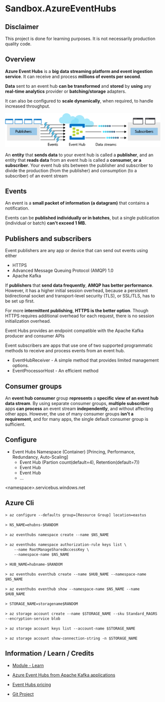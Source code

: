 # Sandbox.AzureEventHubs


## Disclaimer

This project is done for learning purposes. It is not necessarily production quality code.


## Overview

__Azure Event Hubs__ is a __big data streaming platform and event ingestion service__. It can receive and process __millions of events per second__.

__Data__ sent to an event hub __can be transformed__ and __stored__ by __using__ any __real-time analytics__ provider or __batching/storage__ adapters.

It can also be configured to __scale dynamically__, when required, to handle increased throughput.

![Overview](./Assets/event-hub-overview.png)

An __entity__ that __sends data__ to your event hub is called a __publisher__, and an entity that __reads data__ from an event hub is called a __consumer, or a subscriber__. Your event hub sits between the publisher and subscriber to divide the production (from the publisher) and consumption (to a subscriber) of an event stream


## Events

An event is a __small packet of information (a datagram)__ that contains a notification.

Events can be __published individually or in batches__, but a single publication (individual or batch) __can't exceed 1 MB.__


## Publishers and subscribers

Event publishers are any app or device that can send out events using either

- HTTPS
- Advanced Message Queuing Protocol (AMQP) 1.0
- Apache Kafka


If __publishers__ that __send data frequently__, __AMQP has better performance__. However, it has a higher initial session overhead, because a persistent bidirectional socket and transport-level security (TLS), or SSL/TLS, has to be set up first.

For more __intermittent publishing__, __HTTPS is the better option__. Though HTTPS requires additional overhead for each request, there is no session initialization overhead.

Event Hubs provides an endpoint compatible with the Apache Kafka producer and consumer APIs

Event subscribers are apps that use one of two supported programmatic methods to receive and process events from an event hub.

- EventHubReceiver - A simple method that provides limited management options.
- EventProcessorHost - An efficient method


## Consumer groups

An __event hub consumer__ group __represents__ a __specific view of an event hub data stream__. By using separate consumer groups, __multiple subscriber__ apps __can process__ an event stream __independently__, and without affecting other apps. However, the use of many consumer groups __isn't a requirement__, and for many apps, the single default consumer group is sufficient.

## Configure

- Event Hubs Namespace (Container) [Princing, Performance, Redundancy, Auto-Scaling]
  - Event Hub (Partion count(default=4), Retention(default=7))
  - Event Hub
  - Event Hub
  - ...

\<namespace\>.servicebus.windows.net



## Azure Cli

```bh
> az configure --defaults group=[Resource Group] location=eastus

> NS_NAME=ehubns-$RANDOM

> az eventhubs namespace create --name $NS_NAME

> az eventhubs namespace authorization-rule keys list \
    --name RootManageSharedAccessKey \
    --namespace-name $NS_NAME

> HUB_NAME=hubname-$RANDOM

> az eventhubs eventhub create --name $HUB_NAME --namespace-name $NS_NAME

> az eventhubs eventhub show --namespace-name $NS_NAME --name $HUB_NAME

> STORAGE_NAME=storagename$RANDOM

> az storage account create --name $STORAGE_NAME --sku Standard_RAGRS --encryption-service blob

> az storage account keys list --account-name $STORAGE_NAME

> az storage account show-connection-string -n $STORAGE_NAME
```

## Information / Learn / Credits

- [Module - Learn](https://docs.microsoft.com/en-us/learn/modules/enable-reliable-messaging-for-big-data-apps-using-event-hubs/?WT.mc_id=cloudskillschallenge_4B2F91E9-04C5-4A1C-8F67-443ADEFD0806)

- [Azure Event Hubs from Apache Kafka applications](https://docs.microsoft.com/en-us/azure/event-hubs/event-hubs-for-kafka-ecosystem-overview)

- [Event Hubs pricing](https://azure.microsoft.com/en-us/pricing/details/event-hubs/)

- [Git Project](https://github.com/Azure/azure-event-hubs.git)




